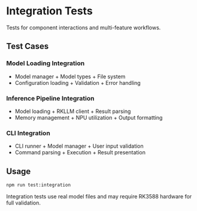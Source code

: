 # Integration Tests

Tests for component interactions and multi-feature workflows.

## Test Cases

### Model Loading Integration
- Model manager + Model types + File system
- Configuration loading + Validation + Error handling

### Inference Pipeline Integration  
- Model loading + RKLLM client + Result parsing
- Memory management + NPU utilization + Output formatting

### CLI Integration
- CLI runner + Model manager + User input validation
- Command parsing + Execution + Result presentation

## Usage

```bash
npm run test:integration
```

Integration tests use real model files and may require RK3588 hardware for full validation.
